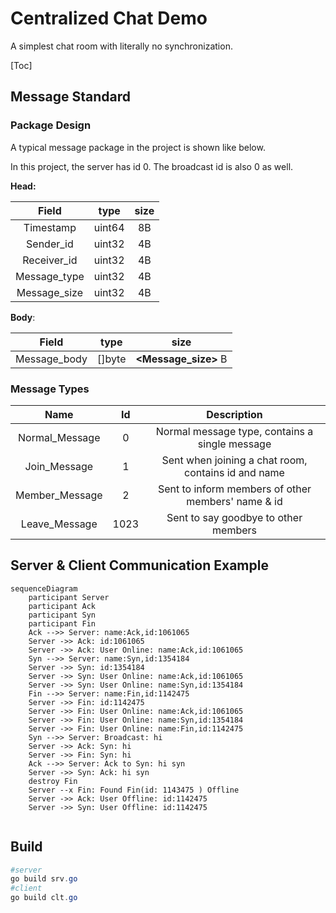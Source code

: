 # Centralized Chat Demo
A simplest chat room with literally no synchronization.

[Toc]

## Message Standard

### Package Design

A typical message package in the project is shown like below.

In this project, the server has id 0. The broadcast id is also 0 as well.

**Head:**

| Field | type | size |
| :--: | :--: | :--: |
| Timestamp | uint64 | 8B |
| Sender_id | uint32 | 4B |
| Receiver_id | uint32 | 4B |
| Message_type | uint32 | 4B |
| Message_size | uint32 | 4B |

**Body**:

|    Field     |  type  |         size         |
| :----------: | :----: | :------------------: |
| Message_body | []byte | **<Message_size>** B |

### Message Types

|      Name      |  Id  |                     Description                     |
| :------------: | :--: | :-------------------------------------------------: |
| Normal_Message |  0   |   Normal message type, contains a single message    |
|  Join_Message  |  1   | Sent when joining a chat room, contains id and name |
| Member_Message |  2   | Sent to inform members of other members' name & id  |
| Leave_Message  | 1023 |        Sent to say goodbye to other members         |

## Server & Client Communication Example

```mermaid
sequenceDiagram
	participant Server
	participant Ack
	participant Syn
	participant Fin
	Ack -->> Server: name:Ack,id:1061065
	Server ->> Ack: id:1061065
	Server ->> Ack: User Online: name:Ack,id:1061065
	Syn -->> Server: name:Syn,id:1354184
	Server ->> Syn: id:1354184
	Server ->> Syn: User Online: name:Ack,id:1061065
	Server ->> Syn: User Online: name:Syn,id:1354184
	Fin -->> Server: name:Fin,id:1142475
	Server ->> Fin: id:1142475
	Server ->> Fin: User Online: name:Ack,id:1061065
	Server ->> Fin: User Online: name:Syn,id:1354184
	Server ->> Fin: User Online: name:Fin,id:1142475
	Syn -->> Server: Broadcast: hi
	Server ->> Ack: Syn: hi
	Server ->> Fin: Syn: hi
	Ack -->> Server: Ack to Syn: hi syn
	Server ->> Syn: Ack: hi syn
	destroy Fin
	Server --x Fin: Found Fin(id: 1143475 ) Offline
	Server ->> Ack: User Offline: id:1142475
	Server ->> Syn: User Offline: id:1142475
	
```

## Build

```powershell
#server
go build srv.go
#client
go build clt.go
```
